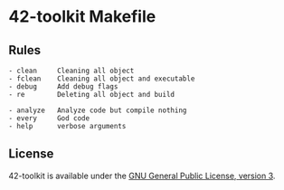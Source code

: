 42-toolkit	Makefile
==========

## Rules

    - clean		Cleaning all object
    - fclean	Cleaning all object and executable
    - debug		Add debug flags
    - re		Deleting all object and build

    - analyze	Analyze code but compile nothing
    - every		God code
    - help		verbose arguments

## License

42-toolkit is available under the [GNU General Public License, version 3](LICENSE).
